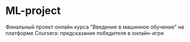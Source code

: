 # ML-project
Финальный проект онлайн курса "Введение в машинное обучение" на платформе Coursera: предсказания победителя в онлайн-игре
